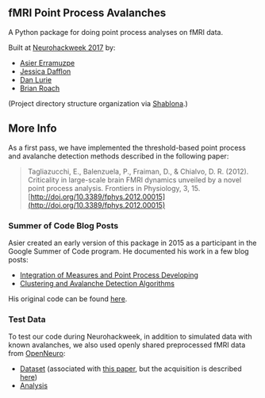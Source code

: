 ## fMRI Point Process Avalanches

A Python package for doing point process analyses on fMRI data.

Built at [Neurohackweek 2017](https://github.com/neurohackweek/nhw2017) by:
- [Asier Erramuzpe](https://github.com/erramuzpe)
- [Jessica Dafflon](https://github.com/JessyD)
- [Dan Lurie](https://github.com/danlurie)
- [Brian Roach](https://github.com/br-bieegl)

(Project directory structure organization via [Shablona](https://github.com/uwescience/shablona).)

## More Info
As a first pass, we have implemented the threshold-based point process and avalanche detection methods described in the following paper:

>Tagliazucchi, E., Balenzuela, P., Fraiman, D., & Chialvo, D. R. (2012). Criticality in large-scale brain FMRI dynamics unveiled by a novel point process analysis. Frontiers in Physiology, 3, 15. [http://doi.org/10.3389/fphys.2012.00015](http://doi.org/10.3389/fphys.2012.00015)

### Summer of Code Blog Posts
Asier created an early version of this package in 2015 as a participant in the Google Summer of Code program. He documented his work in a few blog posts:
- [Integration of Measures and Point Process Developing](http://erramuzpe.github.io/C-PAC/blog/2015/08/07/integration-of-measures-and-point-process-developing/)
- [Clustering and Avalanche Detection Algorithms](http://erramuzpe.github.io/C-PAC/blog/2015/08/14/clustering-and-avalanche-detection-algorithms/)

His original code can be found [here](https://github.com/roijo/C-PAC_complexitytools/blob/master/CPAC/series_mod/criticality.py).

### Test Data
To test our code during Neurohackweek, in addition to simulated data with known avalanches, we also used openly shared preprocessed fMRI data from [OpenNeuro](https://openneuro.org/):
- [Dataset](https://openfmri.org/dataset/ds000133/) (associated with [this paper](http://journals.plos.org/plosone/article?id=10.1371/journal.pone.0107145), but the acquisition is described [here](http://journals.plos.org/plosone/article?id=10.1371/journal.pone.0069224))
- [Analysis](https://openneuro.org/datasets/ds001032/versions/00001?app=FMRIPREP&version=13&job=bbfe5cc0-e49b-47fe-bd85-442c790a155c)

